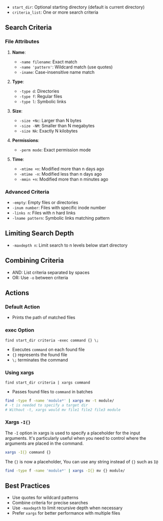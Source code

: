 
- `start_dir`: Optional starting directory (default is current directory)
- `criteria_list`: One or more search criteria

## Search Criteria

### File Attributes

1. **Name**:
   - `-name filename`: Exact match
   - `-name 'pattern'`: Wildcard match (use quotes)
   - `-iname`: Case-insensitive name match

2. **Type**:
   - `-type d`: Directories
   - `-type f`: Regular files
   - `-type l`: Symbolic links

3. **Size**:
   - `-size +Nc`: Larger than N bytes
   - `-size -NM`: Smaller than N megabytes
   - `-size Nk`: Exactly N kilobytes

4. **Permissions**:
   - `-perm mode`: Exact permission mode

5. **Time**:
   - `-mtime +n`: Modified more than n days ago
   - `-mtime -n`: Modified less than n days ago
   - `-mmin +n`: Modified more than n minutes ago

### Advanced Criteria

- `-empty`: Empty files or directories
- `-inum number`: Files with specific inode number
- `-links n`: Files with n hard links
- `-lname pattern`: Symbolic links matching pattern

## Limiting Search Depth

- `-maxdepth n`: Limit search to n levels below start directory

## Combining Criteria

- AND: List criteria separated by spaces
- OR: Use `-o` between criteria

## Actions

### Default Action

- Prints the path of matched files

### exec Option

`find start_dir criteria -exec command {} \;
`

- Executes `command` on each found file
- `{}` represents the found file
- `\;` terminates the command

### Using xargs

`find start_dir criteria | xargs command`

- Passes found files to `command` in batches
```bash
find -type f -name 'module*' | xargs mv -t module/
# -t is needed to specify a target dir
# Without -t, xargs would mv file1 file2 file3 module
```
### Xargs `-I{}`

The `-I` option in xargs is used to specify a placeholder for the input arguments. It's particularly useful when you need to control where the arguments are placed in the command.

```bash
xargs -I{} command {}
```

The `{}` is now a placeholder, You can use any string instead of `{}` such as `I@`
```bash
find -type f -name 'module*' | xargs -I{} mv {} module/
```

## Best Practices

- Use quotes for wildcard patterns
- Combine criteria for precise searches
- Use `-maxdepth` to limit recursive depth when necessary
- Prefer `xargs` for better performance with multiple files


